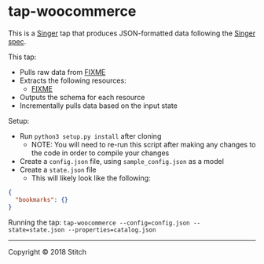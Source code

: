 # tap-woocommerce

This is a [Singer](https://singer.io) tap that produces JSON-formatted data
following the [Singer
spec](https://github.com/singer-io/getting-started/blob/master/README.md).

This tap:

- Pulls raw data from [FIXME](http://example.com)
- Extracts the following resources:
  - [FIXME](http://example.com)
- Outputs the schema for each resource
- Incrementally pulls data based on the input state

Setup:

- Run `python3 setup.py install` after cloning
  - NOTE: You will need to re-run this script after making any changes to the
    code in order to compile your changes
- Create a `config.json` file, using `sample_config.json` as a model
- Create a `state.json` file
  - This will likely look like the following:

```json
{
  "bookmarks": {}
}
```

Running the tap:
`tap-woocommerce --config=config.json --state=state.json --properties=catalog.json`

---

Copyright &copy; 2018 Stitch
